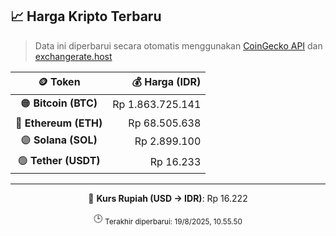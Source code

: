

<!-- HARGA_KRIPTO -->
## 📈 Harga Kripto Terbaru

> Data ini diperbarui secara otomatis menggunakan [CoinGecko API](https://www.coingecko.com/) dan [exchangerate.host](https://exchangerate.host/)

<div align="center">

| 🪙 Token | 💰 Harga (IDR) |
|:------:|---------------:|
| 🟠 **Bitcoin (BTC)**   | Rp 1.863.725.141 |
| 🔵 **Ethereum (ETH)**  | Rp 68.505.638 |
| 🟣 **Solana (SOL)**    | Rp 2.899.100 |
| 🟢 **Tether (USDT)**   | Rp 16.233 |

---

💱 **Kurs Rupiah (USD → IDR)**: Rp 16.222

🕒 <sub>Terakhir diperbarui: 19/8/2025, 10.55.50</sub>

</div>
<!-- /HARGA_KRIPTO -->